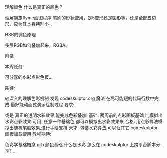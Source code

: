 理解颜色
什么是真正的颜色？

理解魅族flyme画图程序
笔刷的形状使用，是5变形还是圆形等，还是全部五边形，应为其本身特别小；

HSB的调色原理

多层RGB如何叠加起来，RGBA。


附录

本周任务

可分享的水彩点彩色板...

期待:

较深入的理解色彩机制
发现 codeskulptor.org 魔法
在尽可能短的代码行数中完成
最好能动画式演示绘制过程
要求:

或是 真正的透明水彩效果,能完成色彩叠加!
基础: 两周前的点彩画板基础上,模拟出水彩点彩效果
可用: 任意一种基础色,都可以模拟出水彩效果来
合格: 用点彩算法模拟出随机笔触效果,进行手绘支持
天才: 包装水彩算法,可以让其它 codeskulptor 画板加载使用
教程期待:

色彩学基础概念
grb 颜色基础
什么是水彩
怎么在 codeskulptor 上跨平台脚本分享?
...


